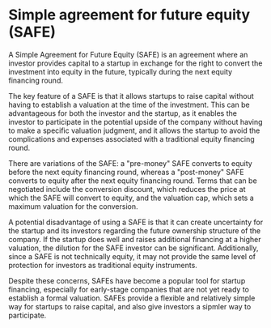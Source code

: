 # Simple agreement for future equity (SAFE)

A Simple Agreement for Future Equity (SAFE) is an agreement where an investor provides capital to a startup in exchange for the right to convert the investment into equity in the future, typically during the next equity financing round.

The key feature of a SAFE is that it allows startups to raise capital without having to establish a valuation at the time of the investment. This can be advantageous for both the investor and the startup, as it enables the investor to participate in the potential upside of the company without having to make a specific valuation judgment, and it allows the startup to avoid the complications and expenses associated with a traditional equity financing round.

There are variations of the SAFE: a "pre-money" SAFE converts to equity before the next equity financing round, whereas a "post-money" SAFE converts to equity after the next equity financing round. Terms that can be negotiated include the conversion discount, which reduces the price at which the SAFE will convert to equity, and the valuation cap, which sets a maximum valuation for the conversion.

A potential disadvantage of using a SAFE is that it can create uncertainty for the startup and its investors regarding the future ownership structure of the company. If the startup does well and raises additional financing at a higher valuation, the dilution for the SAFE investor can be significant. Additionally, since a SAFE is not technically equity, it may not provide the same level of protection for investors as traditional equity instruments.

Despite these concerns, SAFEs have become a popular tool for startup financing, especially for early-stage companies that are not yet ready to establish a formal valuation. SAFEs provide a flexible and relatively simple way for startups to raise capital, and also give investors a sipmler way to participate.
